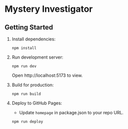 # Mystery Investigator

## Getting Started

1. Install dependencies:
   ```
   npm install
   ```

2. Run development server:
   ```
   npm run dev
   ```
   Open http://localhost:5173 to view.

3. Build for production:
   ```
   npm run build
   ```

4. Deploy to GitHub Pages:
   - Update `homepage` in package.json to your repo URL.
   ```
   npm run deploy
   ```
